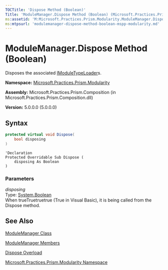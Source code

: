 ```yaml
---
TOCTitle: 'Dispose Method (Boolean)'
Title: 'ModuleManager.Dispose Method (Boolean) (Microsoft.Practices.Prism.Modularity)'
ms:assetid: 'M:Microsoft.Practices.Prism.Modularity.ModuleManager.Dispose(System.Boolean)'
ms:mtpsurl: 'modulemanager-dispose-method-boolean-mspp-modularity.md'
---
```



# ModuleManager.Dispose Method (Boolean)

Disposes the associated [IModuleTypeLoader](/patterns-practices/reference/mspp-modularity-namespace)s.

**Namespace:** [Microsoft.Practices.Prism.Modularity](/patterns-practices/reference/mspp-modularity-namespace)

**Assembly:** Microsoft.Practices.Prism.Composition (in Microsoft.Practices.Prism.Composition.dll)

**Version:** 5.0.0.0 (5.0.0.0)

## Syntax

```C#
protected virtual void Dispose(
	bool disposing
)
```

```VB
'Declaration
Protected Overridable Sub Dispose ( 
	disposing As Boolean
)
```

### Parameters

*disposing*    
Type: [System.Boolean](http://msdn.microsoft.com/en-us/library/a28wyd50)  
When trueTruetruetrue (True in Visual Basic), it is being called from the Dispose method.

## See Also

[ModuleManager Class](/patterns-practices/reference/modulemanager-class-mspp-modularity)

[ModuleManager Members](/patterns-practices/reference/modulemanager-members-mspp-modularity)

[Dispose Overload](/patterns-practices/reference/modulemgr-dispose-method)

[Microsoft.Practices.Prism.Modularity Namespace](/patterns-practices/reference/mspp-modularity-namespace)
